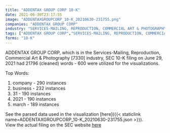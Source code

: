 ```yaml
---
title: "ADDENTAX GROUP CORP 10-K"
date: 2021-06-30T23:17:55
image: "ADDENTAXGROUPCORP_10-K_20210630-231755.png"
companies: "ADDENTAX GROUP CORP"
industry: "SERVICES-MAILING, REPRODUCTION, COMMERCIAL ART & PHOTOGRAPHY"
tags: ["ADDENTAX GROUP CORP","SERVICES-MAILING, REPRODUCTION, COMMERCIAL ART & PHOTOGRAPHY","06-29-2021","10-K"]
forms: "10-K"
---
```

ADDENTAX GROUP CORP, which is in the Services-Mailing, Reproduction, Commercial Art & Photography [7330] industry, SEC 10-K filing on June 29, 2021 had 21796 (cleaned) words - 600 were utilized for the visualizations.

Top Words:
1. company - 290 instances
2. business - 232 instances
3. 31 - 190 instances
4. 2021 - 190 instances
5. march - 189 instances


See the parsed data used in the visualization [here]({{< staticlink name=ADDENTAXGROUPCORP_10-K_20210630-231755.json >}}).  
View the actual filing on the SEC website [here](https://www.sec.gov/Archives/edgar/data/1650101/0001493152-21-015510.txt)